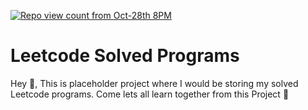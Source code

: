 [![Repo view count from Oct-28th 8PM](https://hits.dwyl.com/jsvigneshkanna/leetcode_solved_programs.svg?style=flat-square)](http://hits.dwyl.com/jsvigneshkanna/leetcode_solved_programs)

# Leetcode Solved Programs
Hey 🥸, This is placeholder project where I would be storing my solved Leetcode programs. Come lets all learn together from this Project 🍻
